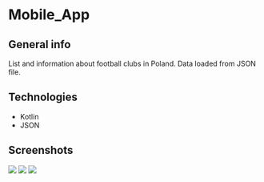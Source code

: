 # Mobile_App

## General info
List and information about football clubs in Poland. Data loaded from JSON file.

## Technologies
* Kotlin
* JSON
  
## Screenshots

![](https://i.ibb.co/vLs1Kwc/11.jpg)
![](https://i.ibb.co/Rh0NRFg/12.jpg)
![](https://i.ibb.co/Hqt2bh0/13.jpg)
